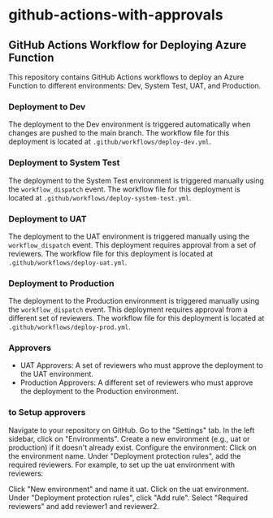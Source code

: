 # github-actions-with-approvals

## GitHub Actions Workflow for Deploying Azure Function

This repository contains GitHub Actions workflows to deploy an Azure Function to different environments: Dev, System Test, UAT, and Production.

### Deployment to Dev

The deployment to the Dev environment is triggered automatically when changes are pushed to the main branch. The workflow file for this deployment is located at `.github/workflows/deploy-dev.yml`.

### Deployment to System Test

The deployment to the System Test environment is triggered manually using the `workflow_dispatch` event. The workflow file for this deployment is located at `.github/workflows/deploy-system-test.yml`.

### Deployment to UAT

The deployment to the UAT environment is triggered manually using the `workflow_dispatch` event. This deployment requires approval from a set of reviewers. The workflow file for this deployment is located at `.github/workflows/deploy-uat.yml`.

### Deployment to Production

The deployment to the Production environment is triggered manually using the `workflow_dispatch` event. This deployment requires approval from a different set of reviewers. The workflow file for this deployment is located at `.github/workflows/deploy-prod.yml`.

### Approvers

- UAT Approvers: A set of reviewers who must approve the deployment to the UAT environment.
- Production Approvers: A different set of reviewers who must approve the deployment to the Production environment.

### to Setup approvers
Navigate to your repository on GitHub.
Go to the "Settings" tab.
In the left sidebar, click on "Environments".
Create a new environment (e.g., uat or production) if it doesn't already exist.
Configure the environment:
Click on the environment name.
Under "Deployment protection rules", add the required reviewers.
For example, to set up the uat environment with reviewers:

Click "New environment" and name it uat.
Click on the uat environment.
Under "Deployment protection rules", click "Add rule".
Select "Required reviewers" and add reviewer1 and reviewer2.

